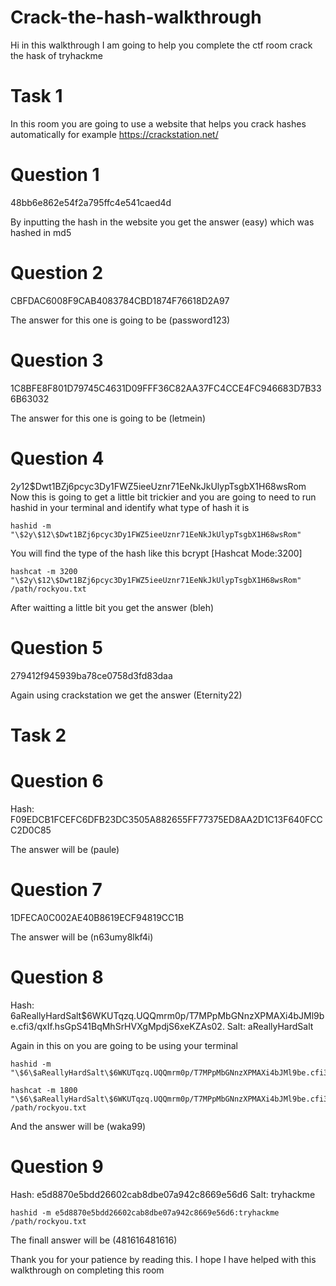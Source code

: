 # Crack-the-hash-walkthrough

Hi in this walkthrough I am going to help you complete the ctf room crack the hask of tryhackme

# Task 1
In this room you are going to use a website that helps you crack hashes automatically for example
https://crackstation.net/

# Question 1
48bb6e862e54f2a795ffc4e541caed4d

By inputting the hash in the website you get the answer
(easy) which was hashed in md5

# Question 2
CBFDAC6008F9CAB4083784CBD1874F76618D2A97 

The answer for this one is going to be
(password123)

# Question 3
1C8BFE8F801D79745C4631D09FFF36C82AA37FC4CCE4FC946683D7B336B63032

The answer for this one is going to be
(letmein)

# Question 4
$2y$12$Dwt1BZj6pcyc3Dy1FWZ5ieeUznr71EeNkJkUlypTsgbX1H68wsRom
Now this is going to get a little bit trickier and you are going to need to run hashid in your terminal and identify what type of hash it is
```
hashid -m "\$2y\$12\$Dwt1BZj6pcyc3Dy1FWZ5ieeUznr71EeNkJkUlypTsgbX1H68wsRom"
```

You will find the type of the hash like this
bcrypt [Hashcat Mode:3200]

```
hashcat -m 3200 "\$2y\$12\$Dwt1BZj6pcyc3Dy1FWZ5ieeUznr71EeNkJkUlypTsgbX1H68wsRom" /path/rockyou.txt
```
After waitting a little bit you get the answer 
(bleh)

# Question 5
279412f945939ba78ce0758d3fd83daa

Again using crackstation we get the answer
(Eternity22)

# Task 2
# Question 6
Hash: F09EDCB1FCEFC6DFB23DC3505A882655FF77375ED8AA2D1C13F640FCCC2D0C85

The answer will be
(paule)

# Question 7
1DFECA0C002AE40B8619ECF94819CC1B

The answer will be
(n63umy8lkf4i)

# Question 8
Hash: $6$aReallyHardSalt$6WKUTqzq.UQQmrm0p/T7MPpMbGNnzXPMAXi4bJMl9be.cfi3/qxIf.hsGpS41BqMhSrHVXgMpdjS6xeKZAs02.
Salt: aReallyHardSalt

Again in this on you are going to be using your terminal
```
hashid -m "\$6\$aReallyHardSalt\$6WKUTqzq.UQQmrm0p/T7MPpMbGNnzXPMAXi4bJMl9be.cfi3/qxIf.hsGpS41BqMhSrHVXgMpdjS6xeKZAs02."
```

```
hashcat -m 1800 "\$6\$aReallyHardSalt\$6WKUTqzq.UQQmrm0p/T7MPpMbGNnzXPMAXi4bJMl9be.cfi3/qxIf.hsGpS41BqMhSrHVXgMpdjS6xeKZAs02." /path/rockyou.txt
```

And the answer will be 
(waka99)

# Question 9
Hash: e5d8870e5bdd26602cab8dbe07a942c8669e56d6
Salt: tryhackme
```
hashid -m e5d8870e5bdd26602cab8dbe07a942c8669e56d6:tryhackme /path/rockyou.txt
```

The finall answer will be 
(481616481616)

Thank you for your patience by reading this. I hope I have helped with this walkthrough on completing this room
